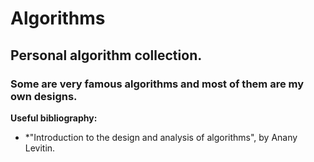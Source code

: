 # Algorithms

## Personal algorithm collection.

### Some are very famous algorithms and most of them are my own designs.

**Useful bibliography:**

* *"Introduction to the design and analysis of algorithms", by Anany Levitin.
